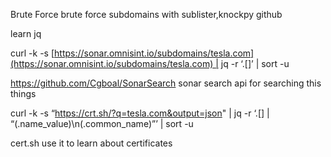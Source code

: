 Brute Force 
brute force subdomains with sublister,knockpy
github

learn jq

curl -k -s [https://sonar.omnisint.io/subdomains/tesla.com](https://sonar.omnisint.io/subdomains/tesla.com) | jq -r ‘.[]’ | sort -u

https://github.com/Cgboal/SonarSearch
sonar search api
for searching this things

curl -k -s “https://crt.sh/?q=tesla.com&output=json" | jq -r ‘.[] | “\(.name_value)\n\(.common_name)”’ | sort -u

cert.sh use it to learn about certificates

